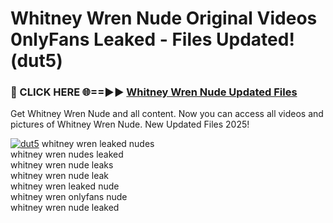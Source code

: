 # Whitney Wren Nude Original Videos 0nlyFans Leaked - Files Updated! (dut5)

<h3>🔴 CLICK HERE 🌐==►► <a href="https://tinyurl.com/52m3yx9h" rel="nofollow">Whitney Wren Nude Updated Files</a></h3>

Get Whitney Wren Nude and all content. Now you can access all videos and pictures of Whitney Wren Nude. New Updated Files 2025!

[![dut5](https://i.imgur.com/TnHtlc8.gif)](https://tinyurl.com/52m3yx9h)
whitney wren leaked nudes<br>
whitney wren nudes leaked<br>
whitney wren nude leaks<br>
whitney wren nude leak<br>
whitney wren leaked nude<br>
whitney wren onlyfans nude<br>
whitney wren nude leaked